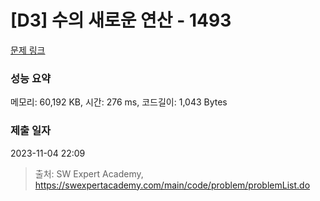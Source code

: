 # [D3] 수의 새로운 연산 - 1493 

[문제 링크](https://swexpertacademy.com/main/code/problem/problemDetail.do?contestProbId=AV2b-QGqADMBBASw) 

### 성능 요약

메모리: 60,192 KB, 시간: 276 ms, 코드길이: 1,043 Bytes

### 제출 일자

2023-11-04 22:09



> 출처: SW Expert Academy, https://swexpertacademy.com/main/code/problem/problemList.do